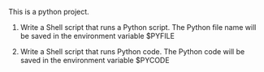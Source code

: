 This is a python project.

1. Write a Shell script that runs a Python script.
The Python file name will be saved in the environment variable $PYFILE

2. Write a Shell script that runs Python code.
The Python code will be saved in the environment variable $PYCODE
